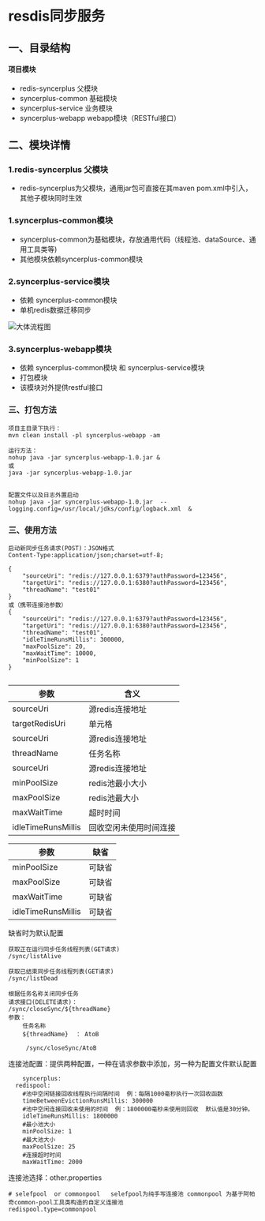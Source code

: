 # resdis同步服务
## 一、目录结构
#### 项目模块
* redis-syncerplus   父模块
* syncerplus-common  基础模块
* syncerplus-service 业务模块
* syncerplus-webapp  webapp模块（RESTful接口）


## 二、模块详情

### 1.redis-syncerplus 父模块
 - redis-syncerplus为父模块，通用jar包可直接在其maven pom.xml中引入，其他子模块同时生效

### 1.syncerplus-common模块
 - syncerplus-common为基础模块，存放通用代码（线程池、dataSource、通用工具类等)
 - 其他模块依赖syncerplus-common模块
 
 
### 2.syncerplus-service模块
 - 依赖 syncerplus-common模块
 - 单机redis数据迁移同步

![大体流程图](http://git.jd.com/csddevelop/redissyncer-service/raw/master/doc/img/01.png)




### 3.syncerplus-webapp模块
 -  依赖 syncerplus-common模块 和 syncerplus-service模块
 -  打包模块
 -  该模块对外提供restful接口
 





### 三、打包方法
    项目主目录下执行：
    mvn clean install -pl syncerplus-webapp -am
    
    运行方法：
    nohup java -jar syncerplus-webapp-1.0.jar &
    或
    java -jar syncerplus-webapp-1.0.jar


    配置文件以及日志外置启动
    nohup java -jar syncerplus-webapp-1.0.jar  --logging.config=/usr/local/jdks/config/logback.xml  &

### 三、使用方法


    
    
    启动新同步任务请求(POST)：JSON格式 
    Content-Type:application/json;charset=utf-8;

    {
        "sourceUri": "redis://127.0.0.1:6379?authPassword=123456",
    	"targetUri": "redis://127.0.0.1:6380?authPassword=123456",
    	"threadName": "test01"
    }
    或（携带连接池参数）
    {
        "sourceUri": "redis://127.0.0.1:6379?authPassword=123456",
    	"targetUri": "redis://127.0.0.1:6380?authPassword=123456",
    	"threadName": "test01",
    	"idleTimeRunsMillis": 300000,
    	"maxPoolSize": 20,
    	"maxWaitTime": 10000,
    	"minPoolSize": 1
    }
    

        
## 
|  参数   | 含义  |     
|  ----  | ----  |
| sourceUri  | 源redis连接地址 |
| targetRedisUri  | 单元格 |
| sourceUri  | 源redis连接地址 |
| threadName  | 任务名称 |
| sourceUri  | 源redis连接地址 |
| minPoolSize  | redis池最小大小 |
| maxPoolSize  | redis池最大小 |
| maxWaitTime  | 超时时间 |
| idleTimeRunsMillis  | 回收空闲未使用时间连接 |
    

|  参数   | 缺省  |     
|  ----  | ----  |
| minPoolSize  | 可缺省 |
| maxPoolSize  | 可缺省 |
| maxWaitTime  | 可缺省 |
| idleTimeRunsMillis  | 可缺省 |

缺省时为默认配置


    
    获取正在运行同步任务线程列表(GET请求)
    /sync/listAlive
    
    获取已结束同步任务线程列表(GET请求)
    /sync/listDead
    
    根据任务名称关闭同步任务
    请求接口(DELETE请求)：
    /sync/closeSync/${threadName}
    参数：
        任务名称
        ${threadName}  ： AtoB
        
         /sync/closeSync/AtoB
         
         

连接池配置：提供两种配置，一种在请求参数中添加，另一种为配置文件默认配置

        syncerplus:
      redispool:
        #池中空闲链接回收线程执行间隔时间  例：每隔1000毫秒执行一次回收函数
        timeBetweenEvictionRunsMillis: 300000
        #池中空闲连接回收未使用的时间  例：1800000毫秒未使用则回收  默认值是30分钟。
        idleTimeRunsMillis: 1800000
        #最小池大小
        minPoolSize: 1
        #最大池大小
        maxPoolSize: 25
        #连接超时时间
        maxWaitTime: 2000


连接池选择：other.properties

    # selefpool  or commonpool   selefpool为纯手写连接池 commonpool 为基于阿帕奇common-pool工具类构造的自定义连接池
    redispool.type=commonpool
    